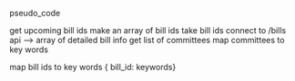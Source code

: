 pseudo_code

get upcoming bill ids
make an array of bill ids
take bill ids
connect to /bills api
 --> array of detailed bill info
get list of committees
map committees to key words

map bill ids to key words
 { bill_id: keywords}




